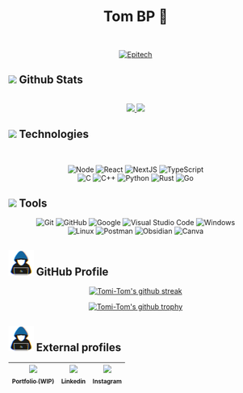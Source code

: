<div align="center">

  # Tom BP 👋

  <br/>
  
  [![Epitech][Epitech]][Epitech-url]

  
</div>

## <img src="https://media.giphy.com/media/iY8CRBdQXODJSCERIr/giphy.gif" width="35"><b> Github Stats </b>

<div align="center">
  
  <br/>
  <a href="https://github.com/0xabdulkhalid/">
    
  <img src="https://github-readme-stats.vercel.app/api?username=Tomi-Tom&show_icons=true&count_private=true&theme=radical"/>
  <img src="https://github-readme-stats.vercel.app/api/top-langs/?username=Tomi-Tom&theme=radical&layout=compact&langs_count=6"/>
    
  </a>
  <br/>

</div>
  
## <img src="https://media2.giphy.com/media/QssGEmpkyEOhBCb7e1/giphy.gif?cid=ecf05e47a0n3gi1bfqntqmob8g9aid1oyj2wr3ds3mg700bl&rid=giphy.gif" width ="25"><b> Technologies </b>

<div align="center">

  <br/>
  
  ![Node](https://img.shields.io/badge/Node.JS-339933?style=for-the-badge&logo=node.js&logoColor=white)
  ![React](https://img.shields.io/badge/React-20232A?style=for-the-badge&logo=react&logoColor=61DAFB)
  ![NextJS](https://img.shields.io/badge/next%20js-000000?style=for-the-badge&logo=nextdotjs&logoColor=white)
  ![TypeScript](https://img.shields.io/badge/TypeScript-007ACC?style=for-the-badge&logo=typescript&logoColor=white)
  <br/>
  ![C](https://img.shields.io/badge/C%20-%232370ED.svg?style=for-the-badge&logo=c&logoColor=white)
  ![C++](https://img.shields.io/badge/C++%20-%2300599C.svg?style=for-the-badge&logo=c%2B%2B&logoColor=white)
  ![Python](https://img.shields.io/badge/Python%20-%2314354C.svg?style=for-the-badge&logo=python&logoColor=white)
  ![Rust](https://img.shields.io/badge/rust-%23000000.svg?style=for-the-badge&logo=rust&logoColor=white)
  ![Go](https://img.shields.io/badge/go-%2300ADD8.svg?style=for-the-badge&logo=go&logoColor=white)
 
  
</div>
  
## <img src="https://media2.giphy.com/media/QssGEmpkyEOhBCb7e1/giphy.gif?cid=ecf05e47a0n3gi1bfqntqmob8g9aid1oyj2wr3ds3mg700bl&rid=giphy.gif" width ="25"><b> Tools </b>
  
<div align="center">
  
  ![Git](https://img.shields.io/badge/git-%23F05033.svg?style=for-the-badge&logo=git&logoColor=white)
  ![GitHub](https://img.shields.io/badge/github-%23121011.svg?style=for-the-badge&logo=github&logoColor=white)
  ![Google](https://img.shields.io/badge/google-%234285F4.svg?style=for-the-badge&logo=google&logoColor=white)
  ![Visual Studio Code](https://img.shields.io/badge/Visual%20Studio%20Code-0078d7.svg?style=for-the-badge&logo=visual-studio-code&logoColor=white)
  ![Windows](https://img.shields.io/badge/Windows-4FC7FF?style=for-the-badge&logo=windows&logoColor=white)
  <br/>
  ![Linux](https://img.shields.io/badge/Linux-FCC624?style=for-the-badge&logo=linux&logoColor=black)
  ![Postman](https://img.shields.io/badge/Postman-FF6C37?style=for-the-badge&logo=Postman&logoColor=white)
  ![Obsidian](https://img.shields.io/badge/Obsidian-4D3CA6?style=for-the-badge&logo=obsidian&logoColor=FFFFFF)
  ![Canva](https://img.shields.io/badge/Canva-white?style=for-the-badge&logo=canva&logoColor=1DC0C9)
  
</div>


## <picture><img src = "https://github.com/0xAbdulKhalid/0xAbdulKhalid/raw/main/assets/mdImages/about_me.gif" width = 50px></picture> GitHub Profile

<div align="center">
  
  [![Tomi-Tom's github streak](https://github-readme-streak-stats.herokuapp.com/?user=Tomi-Tom&theme=blue-green)](https://github.com/Tomi-Tom/github-readme-streak-stats)
  
  [![Tomi-Tom's github trophy](https://github-profile-trophy.vercel.app/?username=Tomi-Tom&row=1)](https://github.com/Tomi-Tom/github-profile-trophy)
  
</div>


## <picture><img src = "https://github.com/0xAbdulKhalid/0xAbdulKhalid/raw/main/assets/mdImages/about_me.gif" width = 50px></picture> External profiles

| [<img src="https://github.com/Tomi-Tom/Tomi-Tom/assets/91875715/1f323f07-ad0e-47f9-a56f-db28a56ce2d3" width=85><br><sub>Portfolio (WIP)</sub>](https://www.tombp.fr/) | [<img src="https://upload.wikimedia.org/wikipedia/commons/thumb/8/81/LinkedIn_icon.svg/2048px-LinkedIn_icon.svg.png" width=85><br><sub>Linkedin</sub>](https://www.linkedin.com/in/tom-bp/) | [<img src="https://upload.wikimedia.org/wikipedia/commons/thumb/a/a5/Instagram_icon.png/1200px-Instagram_icon.png" width=85><br><sub>Instagram</sub>](https://www.instagram.com/tombp_dev/?hl=fr) |
|:---:|:---:|:---:|

<!--    Ressources     -->

[Epitech]: https://img.shields.io/badge/Epitech-1a2b6d?style=for-the-badge&logo=/e/&logoColor=whit
[Epitech-url]: https://www.epitech.eu/

